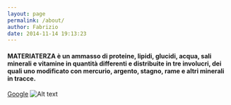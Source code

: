 ```yaml
---
layout: page
permalink: /about/
author: Fabrizio
date: 2014-11-14 19:13:23
---
```

#### MATERIATERZA è un ammasso di proteine, lipidi, glucidi, acqua, sali minerali e vitamine in quantità differenti e distribuite in tre involucri, dei quali uno modificato con mercurio, argento, stagno, rame e altri minerali in tracce.

[Google](http://google.com/)
![Alt text](/mtrtrz1.jpg)

